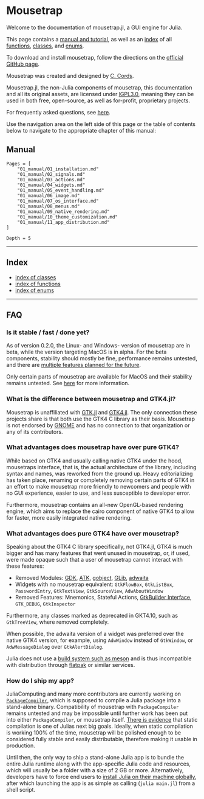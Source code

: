 # Mousetrap

Welcome to the documentation of mousetrap.jl, a GUI engine for Julia.

This page contains a [manual and tutorial](#manual), as well as an [index](#index) of all [functions](./02_library/functions.md), [classes](./02_library/classes.md), and [enums](./02_library/enums.md).

To download and install mousetrap, follow the directions on the [official GitHub page](https://github.com/Clemapfel/mousetrap.jl#installation).

Mousetrap was created and designed by [C. Cords](https://clemens-cords.com).

Mousetrap.jl, the non-Julia components of mousetrap, this documentation and all its original assets, are licensed under [lGPL3.0](https://www.gnu.org/licenses/lgpl-3.0.en.html#license-text), meaning they can be used in both free, open-source, as well as for-profit, proprietary projects.

For frequently asked questions, see [here](#FAQ).

Use the navigation area on the left side of this page or the table of contents below to navigate to the appropriate chapter of this manual:

## Manual

```@contents
Pages = [
    "01_manual/01_installation.md"
    "01_manual/02_signals.md"
    "01_manual/03_actions.md"
    "01_manual/04_widgets.md"
    "01_manual/05_event_handling.md"
    "01_manual/06_image.md"
    "01_manual/07_os_interface.md"
    "01_manual/08_menus.md"
    "01_manual/09_native_rendering.md"
    "01_manual/10_theme_customization.md"
    "01_manual/11_app_distribution.md"
]

Depth = 5
```

---

## Index

+ [index of classes](./02_library/classes.md)
+ [index of functions](./02_library/functions.md)
+ [index of enums](./02_library/enums.md)

---

## FAQ

### Is it stable / fast / done yet?

As of version 0.2.0, the Linux- and Windows- version of mousetrap are in beta, while the version targeting MacOS is in alpha. For the beta components, stability should mostly be fine, performance remains untested, and there are [multiple features planned for the future](https://github.com/Clemapfel/mousetrap.jl#planned-features).

Only certain parts of mousetrap are available for MacOS and their stability remains untested. See [here](./01_manual/09_native_rendering.md) for more information.

### What is the difference between mousetrap and GTK4.jl?

Mousetrap is unaffiliated with [GTK.jl](https://github.com/JuliaGraphics/Gtk.jl) and [GTK4.jl](https://github.com/JuliaGtk/Gtk4.jl). The only connection these projects share is that both use the GTK4 C library as their basis. Mousetrap is not endorsed by [GNOME](https://gnome.org) and has no connection to that organization or any of its contributors.

### What advantages does mousetrap have over pure GTK4?

While based on GTK4 and usually calling native GTK4 under the hood, mousetraps interface, that is, the actual architecture of the library, including syntax and names, was reworked from the ground up. Heavy editorializing has taken place, renaming or completely removing certain parts of GTK4 in an effort to make mousetrap more friendly to newcomers and people with no GUI experience, easier to use, and less susceptible to developer error.

Furthermore, mousetrap contains an all-new OpenGL-based rendering engine, which aims to replace the cairo component of native GTK4 to allow for faster, more easily integrated native rendering.

### What advantages does pure GTK4 have over mousetrap?

Speaking about the GTK4 C library specifically, not GTK4.jl, GTK4 is much bigger and has many features that went unused in mousetrap, or, if used, were made opaque such that a user of mousetrap cannot interact with these features:

+ Removed Modules: [GDK](https://docs.gtk.org/gdk4/), [ATK](https://gitlab.gnome.org/GNOME/atk), [gobject](https://docs.gtk.org/gobject/), [GLib](https://docs.gtk.org/glib/), [adwaita](https://gnome.pages.gitlab.gnome.org/libadwaita/doc/1.3/)
+ Widgets with no mousetrap equivalent: `GtkFlowBox`, `GtkListBox`, `PasswordEntry`, `GtkTextView`, `GtkSourceView`, `AdwAboutWindow`
+ Removed Features: Mnemonics, Stateful Actions, [GtkBuilder Interface](https://docs.gtk.org/gtk4/class.Builder.html), `GTK_DEBUG`, `GtkInspector`

Furthermore, any classes marked as deprecated in GKT4.10, such as `GtkTreeView`, where removed completely.

When possible, the adwaita version of a widget was preferred over the native GTK4 version, for example, using `AdwWindow` instead of `GtkWindow`, or `AdwMessageDialog` over `GtkAlertDialog`.

Julia does not use a [build system such as meson](https://mesonbuild.com/) and is thus incompatible with distribution through [flatpak](https://flatpak.org/) or similar services.

### How do I ship my app?

JuliaComputing and many more contributors are currently working on [`PackageCompiler`](https://github.com/JuliaLang/PackageCompiler.jl), which is supposed to compile a Julia package into a stand-alone binary. Compatibility of mousetrap with `PackageCompiler` remains untested and may be impossible until further work has been put into either `PackageCompiler`, or mousetrap itself. [There is evidence](https://www.reddit.com/r/Julia/comments/14kfyx7/comment/jpuofyg/) that static compilation is one of Julias next big goals. Ideally, when static compilation is working 100% of the time, mousetrap will be polished enough to be considered fully stable and easily distributable, therefore making it usable in production.

Until then, the only way to ship a stand-alone Julia app is to bundle the entire Julia runtime along with the app-specific Julia code and resources, which will usually be a folder with a size of 2 GB or more. Alternatively, developers have to force end users to [install Julia on their machine globally](https://github.com/JuliaLang/juliaup), after which launching the app is as simple as calling (`julia main.jl`) from a shell script.
